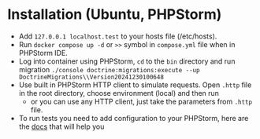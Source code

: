 # Installation (Ubuntu, PHPStorm)

- Add `127.0.0.1 localhost.test` to your hosts file (/etc/hosts).
- Run `docker compose up -d` or `>>` symbol in `compose.yml` file when in PHPStorm IDE.
- Log into container using PHPStorm, `cd` to the `bin` directory and run migration `./console doctrine:migrations:execute --up DoctrineMigrations\\Version20241230100648`
- Use built in PHPStorm HTTP client to simulate requests. Open `.http` file in the root directory, choose environment (local) and then run
  - or you can use any HTTP client, just take the parameters from `.http` file.
- To run tests you need to add configuration to your PHPStorm, here are the [docs](https://www.jetbrains.com/help/phpstorm/using-phpunit-framework.html) that will help you 